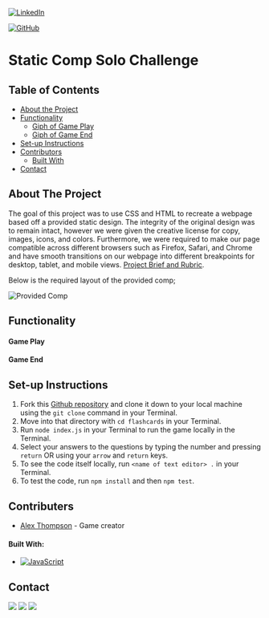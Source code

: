 [![LinkedIn](https://img.shields.io/badge/-LinkedIn-black.svg?style=flat-square&logo=linkedin&colorB=555)](https://www.linkedin.com/in/alex-thompson-309070a2/ )

[![GitHub](https://img.shields.io/badge/GitHub-black.svg?&style=flat-square&logo=github&logoColor=white)](https://github.com/alexthompson207)

<p align="center">
  <a href="https://github.com/alexthompson207/static-comp">
    <!-- <img src="images/logo.png" alt="Logo" width="80" height="80"> -->
  </a>

  <h1 align="left">Static Comp Solo Challenge</h1>



## Table of Contents

- [About the Project](#about-the-project)
- [Functionality](#functionality)
  - [Giph of Game Play](#game-play)
  - [Giph of Game End](#game-end)
- [Set-up Instructions](#set-up-instructions)
- [Contributors](#contributors)
  - [Built With](#built-with)
- [Contact](#contact)


## About The Project

The goal of this project was to use CSS and HTML to recreate a webpage based off a provided static design. The integrity of the original design was to remain intact, however we were given the creative license for copy, images, icons, and colors. Furthermore, we were required to make our  page compatible across different browsers such as Firefox, Safari, and Chrome and have smooth transitions on our webpage into different breakpoints for desktop, tablet, and mobile views.
[Project Brief and Rubric](https://frontend.turing.io/projects/module-1/m1-static-comp).

Below is the required layout of the provided comp;

![Provided Comp](https://frontend.turing.io/assets/images/static-comp-challenge-2.jpg)


## Functionality

#### Game Play


#### Game End



## Set-up Instructions

1. Fork this [Github repository](https://github.com/alexthompson207/flashcards) and clone it down to your local machine using the `git clone` command in your Terminal.
2. Move into that directory with `cd flashcards` in your Terminal.
3. Run `node index.js` in your Terminal to run the game locally in the Terminal.
4. Select your answers to the questions by typing the number and pressing `return` OR using your `arrow` and `return` keys.
5. To see the code itself locally, run `<name of text editor> .` in your Terminal.
6. To test the code, run `npm install` and then `npm test`.


## Contributers

* [Alex Thompson](https://github.com/alexthompson207) - Game creator

#### Built With:

- [![JavaScript](https://img.shields.io/badge/-JavaScript-black?style=flat-square&logo=javascript)](https://www.javascript.com/) 


## Contact

[<img src="https://img.shields.io/badge/LinkedIn-alex--thompson-informational?style=for-the-badge&labelColor=black&logo=linkedin&logoColor=0077b5&&color=0077b5"/>][linkedin]
[<img src="https://img.shields.io/badge/Gmail-ahthomps1@gmail.com-informational?style=for-the-badge&labelColor=black&logoColor=d14836&logo=microsoft&color=d14836"/>][gmail]
[<img src="https://img.shields.io/badge/Github-AlexThompson207-informational?style=for-the-badge&labelColor=black&logo=github&color=7d88e6"/>][github]



<!-- Personal Definitions  -->

[linkedin]: https://www.linkedin.com/in/alex-thompson-309070a2/
[Gmail]: mailto:ahthomps1@gmail.com
[github]: https://github.com/alexthompson207
